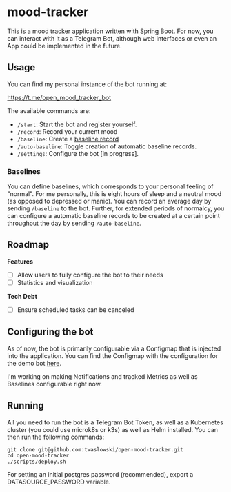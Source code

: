 # mood-tracker

This is a mood tracker application written with Spring Boot.
For now, you can interact with it as a Telegram Bot, although web interfaces or even an App
could be implemented in the future.

## Usage

You can find my personal instance of the bot running at:

https://t.me/open_mood_tracker_bot

The available commands are:

- `/start`: Start the bot and register yourself.
- `/record`: Record your current mood
- `/baseline`: Create a [baseline record](#baselines)
- `/auto-baseline`: Toggle creation of automatic baseline records.
- `/settings`: Configure the bot [in progress].

### Baselines

You can define baselines, which corresponds to your personal feeling of "normal". For me personally,
this is eight hours of sleep and a neutral mood (as opposed to depressed or manic). You can record
an average day by sending `/baseline` to the bot. Further, for extended periods of normalcy, you can
configure a automatic baseline records to be created at a certain point throughout the day by sending
`/auto-baseline`.

## Roadmap

**Features**

- [ ] Allow users to fully configure the bot to their needs
- [ ] Statistics and visualization

**Tech Debt**

- [ ] Ensure scheduled tasks can be canceled

## Configuring the bot

As of now, the bot is primarily configurable via a Configmap that is injected into the application.
You can find the Configmap with the configuration for the demo bot [here](https://github.com/twaslowski/open-mood-tracker/blob/main/charts/values/application-values.yaml).

I'm working on making Notifications and tracked Metrics as well as Baselines configurable right now.

## Running

All you need to run the bot is a Telegram Bot Token, as well as a Kubernetes cluster (you could use
microk8s or k3s) as well as Helm installed. You can then run the following commands:

```
git clone git@github.com:twaslowski/open-mood-tracker.git
cd open-mood-tracker
./scripts/deploy.sh
```

For setting an initial postgres password (recommended), export a DATASOURCE_PASSWORD variable.
